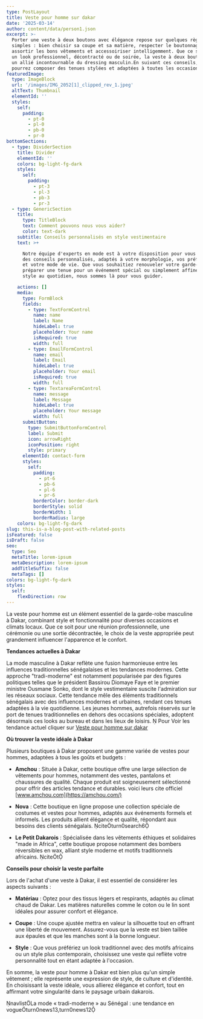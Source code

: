 ```yaml
---
type: PostLayout
title: Veste pour homme sur dakar
date: '2025-03-14'
author: content/data/person1.json
excerpt: >-
  Porter une veste à deux boutons avec élégance repose sur quelques règles
  simples : bien choisir sa coupe et sa matière, respecter le boutonnage,
  assortir les bons vêtements et accessoiriser intelligemment. Que ce soit pour
  un look professionnel, décontracté ou de soirée, la veste à deux boutons est
  un allié incontournable du dressing masculin.En suivant ces conseils, vous
  pourrez composer des tenues stylées et adaptées à toutes les occasions !
featuredImage:
  type: ImageBlock
  url: '/images/IMG_2052[1]_clipped_rev_1.jpeg'
  altText: Thumbnail
  elementId: ''
  styles:
    self:
      padding:
        - pt-0
        - pl-0
        - pb-0
        - pr-0
bottomSections:
  - type: DividerSection
    title: Divider
    elementId: ''
    colors: bg-light-fg-dark
    styles:
      self:
        padding:
          - pt-3
          - pl-3
          - pb-3
          - pr-3
  - type: GenericSection
    title:
      type: TitleBlock
      text: Comment pouvons nous vous aider?
      color: text-dark
    subtitle: Conseils personnalisés en style vestimentaire
    text: >+

      Notre équipe d'experts en mode est à votre disposition pour vous offrir
      des conseils personnalisés, adaptés à votre morphologie, vos préférences
      et votre mode de vie. Que vous souhaitiez renouveler votre garde-robe,
      préparer une tenue pour un événement spécial ou simplement affiner votre
      style au quotidien, nous sommes là pour vous guider.

    actions: []
    media:
      type: FormBlock
      fields:
        - type: TextFormControl
          name: name
          label: Name
          hideLabel: true
          placeholder: Your name
          isRequired: true
          width: full
        - type: EmailFormControl
          name: email
          label: Email
          hideLabel: true
          placeholder: Your email
          isRequired: true
          width: full
        - type: TextareaFormControl
          name: message
          label: Message
          hideLabel: true
          placeholder: Your message
          width: full
      submitButton:
        type: SubmitButtonFormControl
        label: Submit
        icon: arrowRight
        iconPosition: right
        style: primary
      elementId: contact-form
      styles:
        self:
          padding:
            - pt-6
            - pb-6
            - pl-6
            - pr-6
          borderColor: border-dark
          borderStyle: solid
          borderWidth: 1
          borderRadius: large
    colors: bg-light-fg-dark
slug: this-is-a-blog-post-with-related-posts
isFeatured: false
isDraft: false
seo:
  type: Seo
  metaTitle: lorem-ipsum
  metaDescription: lorem-ipsum
  addTitleSuffix: false
  metaTags: []
colors: bg-light-fg-dark
styles:
  self:
    flexDirection: row
---
```

La veste pour homme est un élément essentiel de la garde-robe masculine à Dakar, combinant style et fonctionnalité pour diverses occasions et climats locaux. Que ce soit pour une réunion professionnelle, une cérémonie ou une sortie décontractée, le choix de la veste appropriée peut grandement influencer l'apparence et le confort.

**Tendances actuelles à Dakar**

La mode masculine à Dakar reflète une fusion harmonieuse entre les influences traditionnelles sénégalaises et les tendances modernes. Cette approche "tradi-moderne" est notamment popularisée par des figures politiques telles que le président Bassirou Diomaye Faye et le premier ministre Ousmane Sonko, dont le style vestimentaire suscite l'admiration sur les réseaux sociaux. Cette tendance mêle des éléments traditionnels sénégalais avec des influences modernes et urbaines, rendant ces tenues adaptées à la vie quotidienne. Les jeunes hommes, autrefois réservés sur le port de tenues traditionnelles en dehors des occasions spéciales, adoptent désormais ces looks au bureau et dans les lieux de loisirs.  Pour Voir les tendance actuel  cliquer sur [Veste pour homme sur dakar](https://amchou.com/veste-pour-homme-sur-dakar/)

**Où trouver la veste idéale à Dakar**

Plusieurs boutiques à Dakar proposent une gamme variée de vestes pour hommes, adaptées à tous les goûts et budgets :

*   **Amchou** : Située à Dakar, cette boutique offre une large sélection de vêtements pour hommes, notamment des vestes, pantalons et chaussures de qualité. Chaque produit est soigneusement sélectionné pour offrir des articles tendance et durables. voici leurs cite officiel [www.amchou.com](https://amchou.com/)

*   **Nova** : Cette boutique en ligne propose une collection spéciale de costumes et vestes pour hommes, adaptés aux événements formels et informels. Les produits allient élégance et qualité, répondant aux besoins des clients sénégalais. citeturn0search6

*   **Le Petit Dakarois** : Spécialisée dans les vêtements éthiques et solidaires "made in Africa", cette boutique propose notamment des bombers réversibles en wax, alliant style moderne et motifs traditionnels africains. citet

**Conseils pour choisir la veste parfaite**

Lors de l'achat d'une veste à Dakar, il est essentiel de considérer les aspects suivants :

*   **Matériau** : Optez pour des tissus légers et respirants, adaptés au climat chaud de Dakar. Les matières naturelles comme le coton ou le lin sont idéales pour assurer confort et élégance.

*   **Coupe** : Une coupe ajustée mettra en valeur la silhouette tout en offrant une liberté de mouvement. Assurez-vous que la veste est bien taillée aux épaules et que les manches sont à la bonne longueur.

*   **Style** : Que vous préfériez un look traditionnel avec des motifs africains ou un style plus contemporain, choisissez une veste qui reflète votre personnalité tout en étant adaptée à l'occasion.

En somme, la veste pour homme à Dakar est bien plus qu'un simple vêtement ; elle représente une expression de style, de culture et d'identité. En choisissant la veste idéale, vous allierez élégance et confort, tout en affirmant votre singularité dans le paysage urbain dakarois.

navlistLa mode « tradi-moderne » au Sénégal : une tendance en vogueturn0news13,turn0news12
